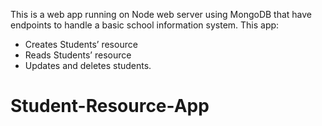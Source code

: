 This is a web app running on Node web server using MongoDB that have endpoints to handle a basic school information system. This app:
  - Creates Students’ resource
  - Reads Students’ resource
  - Updates and deletes students.

# Student-Resource-App
